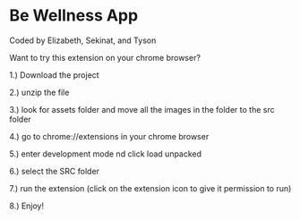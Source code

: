 # Be Wellness App

Coded by Elizabeth, Sekinat, and Tyson

Want to try this extension on your chrome browser?

1.) Download the project


2.) unzip the file


3.) look for assets folder and move all the images in the folder to the src folder


4.) go to chrome://extensions in your chrome browser


5.) enter development mode nd click load unpacked



6.) select the SRC folder



7.) run the extension (click on the extension icon to give it permission to run)

8.) Enjoy!
